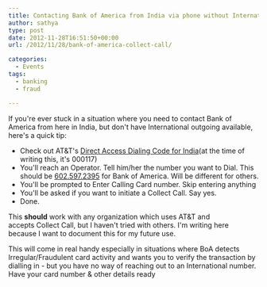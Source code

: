 ```yaml
---
title: Contacting Bank of America from India via phone without International outgoing using Collect Call
author: sathya
type: post
date: 2012-11-28T16:51:50+00:00
url: /2012/11/28/bank-of-america-collect-call/

categories:
  - Events
tags:
  - banking
  - fraud

---
```

If you're ever stuck in a situation where you need to contact Bank of America from here in India, but don't have International outgoing available, here's a quick tip:

  * Check out AT&T's [Direct Access Dialing Code for India][1](at the time of writing this, it's 000117)
  * You'll reach an Operator. Tell him/her the number you want to Dial. This should be <a href="tel:602.597.2395" target="_blank">602.597.2395</a> for Bank of America. Will be different for others.
  * You'll be prompted to Enter Calling Card number. Skip entering anything
  * You'll be asked if you want to initiate a Collect Call. Say yes.
  * Done.

This **should** work with any organization which uses AT&T and accepts Collect Call, but I haven't tried with others. I'm writing here because I want to document this for my future use.

This will come in real handy especially in situations where BoA detects Irregular/Fraudulent card activity and wants you to verify the transaction by dialling in - but you have no way of reaching out to an International number. Have your card number & other details ready

 [1]: https://www.business.att.com/bt/access.jsp?c=I
